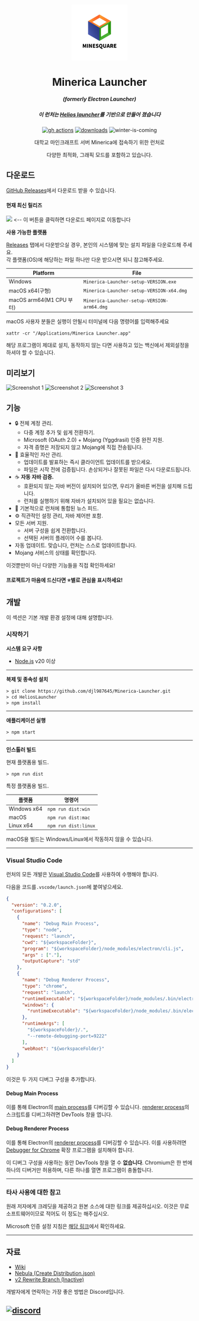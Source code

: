 <p align="center"><img src="./app/assets/images/SealCircle.png" width="150px" height="150px" alt="aventium softworks"></p>

<h1 align="center">Minerica Launcher</h1>

<em><h5 align="center">(formerly Electron Launcher)</h5></em>
<em><h5 align="center">이 런처는 <a href="https://github.com/dscalzi/HeliosLauncher">Helios launcher</a>를 기반으로 만들어 졌습니다</h5></em>

[<p align="center"><img src="https://img.shields.io/github/actions/workflow/status/dscalzi/HeliosLauncher/build.yml?branch=master&style=for-the-badge" alt="gh actions">](https://github.com/dscalzi/HeliosLauncher/actions) [<img src="https://img.shields.io/github/downloads/dscalzi/HeliosLauncher/total.svg?style=for-the-badge" alt="downloads">](https://github.com/dscalzi/HeliosLauncher/releases) <img src="https://forthebadge.com/images/badges/winter-is-coming.svg"  height="28px" alt="winter-is-coming"></p>

<p align="center">대학교 마인크래프트 서버 Minerica에 접속하기 위한 런처로 </p>
<p align="center">다양한 최적화, 그래픽 모드를 포함하고 있습니다.</p>


## 다운로드

[GitHub Releases](https://github.com/djl987645/Minerica-Launcher/releases)에서 다운로드 받을 수 있습니다.

#### 현재 최신 릴리즈

[![](https://img.shields.io/github/release/djl987645/Minerica-Launcher.svg?style=flat-square)](https://github.com/djl987645/Minerica-Launcher/releases/latest) <-- 이 버튼을 클릭하면 다운로드 페이지로 이동합니다

**사용 가능한 플랫폼**

[Releases](https://github.com/djl987645/Minerica-Launcher/releases) 탭에서 다운받으실 경우, 본인의 시스템에 맞는 설치 파일을 다운로드해 주세요.<br>
각 플랫폼(OS)에 해당하는 파일 하나만 다운 받으시면 되니 참고해주세요.

| Platform                 | File                                          |
| ------------------------ | --------------------------------------------- |
| Windows              | `Minerica-Launcher-setup-VERSION.exe`           |
| macOS x64(구형)          | `Minerica-Launcher-setup-VERSION-x64.dmg`   |
| macOS arm64(M1 CPU 부터) | `Minerica-Launcher-setup-VERSION-arm64.dmg` |

macOS 사용자 분들은 실행이 안될시 터미널에 다음 명령어를 입력해주세요
```
xattr -cr "/Applications/Minerica Launcher.app"
```
해당 프로그램이 제대로 설치, 동작하지 않는 다면 사용하고 있는 백신에서 제외설정을 하셔야 할 수 있습니다.

## 미리보기
![Screenshot 1](https://i.imgur.com/txtPBF3.png)
![Screenshot 2](https://i.imgur.com/n0Y5bSw.png)
![Screenshot 3](https://i.imgur.com/sB1P1gh.png)

## 기능

- 🔒 전체 계정 관리.
  - 다중 계정 추가 및 쉽게 전환하기.
  - Microsoft (OAuth 2.0) + Mojang (Yggdrasil) 인증 완전 지원.
  - 자격 증명은 저장되지 않고 Mojang에 직접 전송됩니다.
- 📂 효율적인 자산 관리.
  - 업데이트를 발표하는 즉시 클라이언트 업데이트를 받으세요.
  - 파일은 시작 전에 검증됩니다. 손상되거나 잘못된 파일은 다시 다운로드됩니다.
- ☕ **자동 자바 검증.**
  - 호환되지 않는 자바 버전이 설치되어 있으면, 우리가 올바른 버전을 설치해 드립니다.
  - 런처를 실행하기 위해 자바가 설치되어 있을 필요는 없습니다.
- 📰 기본적으로 런처에 통합된 뉴스 피드.
- ⚙️ 직관적인 설정 관리, 자바 제어판 포함.
- 모든 서버 지원.
  - 서버 구성을 쉽게 전환합니다.
  - 선택된 서버의 플레이어 수를 봅니다.
- 자동 업데이트. 맞습니다, 런처는 스스로 업데이트합니다.
- Mojang 서비스의 상태를 확인합니다.

이것뿐만이 아닌 다양한 기능들을 직접 확인하세요!

#### 프로젝트가 마음에 드신다면 ⭐별로 관심을 표시하세요!


## 개발

이 섹션은 기본 개발 환경 설정에 대해 설명합니다.

### 시작하기

**시스템 요구 사항**

- [Node.js][nodejs] v20 이상

---

**복제 및 종속성 설치**

```console
> git clone https://github.com/djl987645/Minerica-Launcher.git
> cd HeliosLauncher
> npm install
```

---

**애플리케이션 실행**

```console
> npm start
```

---

**인스톨러 빌드**

현재 플랫폼용 빌드.

```console
> npm run dist
```

특정 플랫폼용 빌드.

| 플랫폼      | 명령어               |
| ----------- | -------------------- |
| Windows x64 | `npm run dist:win`   |
| macOS       | `npm run dist:mac`   |
| Linux x64   | `npm run dist:linux` |

macOS용 빌드는 Windows/Linux에서 작동하지 않을 수 있습니다.

---

### Visual Studio Code

런처의 모든 개발은 [Visual Studio Code][vscode]를 사용하여 수행해야 합니다.

다음을 코드를`.vscode/launch.json`에 붙여넣으세요.

```JSON
{
  "version": "0.2.0",
  "configurations": [
    {
      "name": "Debug Main Process",
      "type": "node",
      "request": "launch",
      "cwd": "${workspaceFolder}",
      "program": "${workspaceFolder}/node_modules/electron/cli.js",
      "args" : ["."],
      "outputCapture": "std"
    },
    {
      "name": "Debug Renderer Process",
      "type": "chrome",
      "request": "launch",
      "runtimeExecutable": "${workspaceFolder}/node_modules/.bin/electron",
      "windows": {
        "runtimeExecutable": "${workspaceFolder}/node_modules/.bin/electron.cmd"
      },
      "runtimeArgs": [
        "${workspaceFolder}/.",
        "--remote-debugging-port=9222"
      ],
      "webRoot": "${workspaceFolder}"
    }
  ]
}
```

이것은 두 가지 디버그 구성을 추가합니다.

#### Debug Main Process

이를 통해 Electron의 [main process][mainprocess]를 디버깅할 수 있습니다. [renderer process][rendererprocess]의 스크립트를 디버그하려면 DevTools 창을 엽니다.

#### Debug Renderer Process

이를 통해 Electron의 [renderer process][rendererprocess]를 디버깅할 수 있습니다. 이를 사용하려면 [Debugger for Chrome][chromedebugger] 확장 프로그램을 설치해야 합니다.

이 디버그 구성을 사용하는 동안 DevTools 창을 열 수 **없습니다**. Chromium은 한 번에 하나의 디버거만 허용하며, 다른 하나를 열면 프로그램이 충돌합니다.

---

### 타사 사용에 대한 참고

원래 저자에게 크레딧을 제공하고 원본 소스에 대한 링크를 제공하십시오. 이것은 무료 소프트웨어이므로 적어도 이 정도는 해주십시오.

Microsoft 인증 설정 지침은 [해당 링크](https://github.com/dscalzi/HeliosLauncher/blob/master/docs/MicrosoftAuth.md)에서 확인하세요.

---

## 자료

- [Wiki][wiki]
- [Nebula (Create Distribution.json)][nebula]
- [v2 Rewrite Branch (Inactive)][v2branch]

개발자에게 연락하는 가장 좋은 방법은 Discord입니다.

## [![discord](https://discordapp.com/api/guilds/211524927831015424/embed.png?style=banner3)][discord]

[nodejs]: https://nodejs.org/en/ "Node.js"
[vscode]: https://code.visualstudio.com/ "Visual Studio Code"
[mainprocess]: https://electronjs.org/docs/tutorial/application-architecture#main-and-renderer-processes "Main Process"
[rendererprocess]: https://electronjs.org/docs/tutorial/application-architecture#main-and-renderer-processes "Renderer Process"
[chromedebugger]: https://marketplace.visualstudio.com/items?itemName=msjsdiag.debugger-for-chrome "Debugger for Chrome"
[discord]: https://discord.gg/zNWUXdt "Discord"
[wiki]: https://github.com/dscalzi/HeliosLauncher/wiki "wiki"
[nebula]: https://github.com/dscalzi/Nebula "dscalzi/Nebula"
[v2branch]: https://github.com/dscalzi/HeliosLauncher/tree/ts-refactor "v2 branch"
